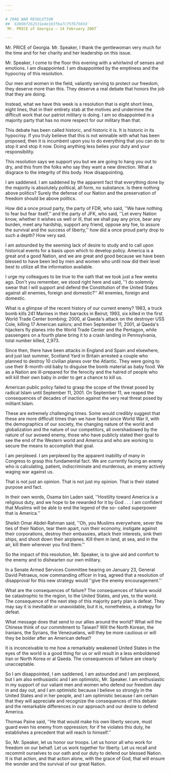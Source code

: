 ```yaml
---
---

# IRAQ WAR RESOLUTION
## `63b9bf262531e4e163fba7c75fb7565d`
`Mr. PRICE of Georgia — 14 February 2007`

---
```



Mr. PRICE of Georgia. Mr. Speaker, I thank the gentlewoman very much 
for the time and for her charity and her leadership on this issue.

Mr. Speaker, I come to the floor this evening with a whirlwind of 
senses and emotions. I am disappointed. I am disappointed by the 
emptiness and the hypocrisy of this resolution.

Our men and women in the field, valiantly serving to protect our 
freedom, they deserve more than this. They deserve a real debate that 
honors the job that they are doing.

Instead, what we have this week is a resolution that is eight short 
lines, eight lines, that in their entirety stab at the motives and 
undermine the difficult work that our patriot military is doing. I am 
so disappointed in a majority party that has no more respect for our 
military than that.

This debate has been called historic, and historic it is. It is 
historic in its hypocrisy. If you truly believe that this is not 
winnable with what has been proposed, then it is incumbent upon you to 
do everything that you can do to stop it and stop it now. Doing 
anything less belies your duty and your responsibility.

This resolution says we support you but we are going to hang you out 
to dry, and this from the folks who say they want a new direction. What 
a disgrace to the integrity of this body. How disappointing.

I am saddened. I am saddened by the apparent fact that everything 
done by the majority is absolutely political, all form, no substance. 
Is there nothing above politics? Surely the defense of our Nation and 
the preservation of freedom should be above politics.

How did a once proud party, the party of FDR, who said, ''We have 
nothing to fear but fear itself,'' and the party of JFK, who said, 
''Let every Nation know, whether it wishes us well or ill, that we 
shall pay any price, bear any burden, meet any hardship, support any 
friend, oppose any foe, to assure the survival and the success of 
liberty,'' how did a once proud party drop to such a depth? How very 
sad.

I am astounded by the seeming lack of desire to study and to call 
upon historical events for a basis upon which to develop policy. 
America is a great and a good Nation, and we are great and good because 
we have been blessed to have been led by men and women who until now 
did their level best to utilize all the information available.

I urge my colleagues to be true to the oath that we took just a few 
weeks ago. Don't you remember, we stood right here and said, ''I do 
solemnly swear that I will support and defend the Constitution of the 
United States against all enemies, foreign and domestic?'' All enemies, 
foreign and domestic.

What is a glimpse of the recent history of our current enemy? 1983, a 
truck bomb kills 241 Marines in their barracks in Beirut; 1993, six 
killed in the first World Trade Center bombing; 2000, al Qaeda's attack 
on the destroyer USS Cole, killing 17 American sailors; and then 
September 11, 2001, al Qaeda's hijackers fly planes into the World 
Trade Center and the Pentagon, while passengers on a fourth plane bring 
it to a crash landing in Pennsylvania, total number killed, 2,973.

Since then, there have been attacks in England and Spain and 
elsewhere, and just last summer, Scotland Yard in Britain arrested a 
couple who planned to destroy 10 civilian planes over the Atlantic. 
They were going to use their 8-month-old baby to disguise the bomb 
material as baby food. We as a Nation are ill-prepared for the ferocity 
and the hatred of people who will kill their own baby in order to get a 
chance to kill us.

American public policy failed to grasp the scope of the threat posed 
by radical Islam until September 11, 2001. On September 11, we reaped 
the consequences of decades of inaction against the very real threat 
posed by militant Islam.

These are extremely challenging times. Some would credibly suggest 
that these are more difficult times than we have faced since World War 
II, with the demographics of our society, the changing nature of the 
world and globalization and the nature of our competitors, all 
overshadowed by the nature of our avowed enemy, those who have publicly 
stated their goal to see the end of the Western world and America and 
who are working to secure the means to accomplish that goal.

I am perplexed. I am perplexed by the apparent inability of many in 
Congress to grasp this fundamental fact. We are currently facing an 
enemy who is calculating, patient, indiscriminate and murderous, an 
enemy actively waging war against us.

That is not just an opinion. That is not just my opinion. That is 
their stated purpose and fact.

In their own words, Osama bin Laden said, ''Hostility toward America 
is a religious duty, and we hope to be rewarded for it by God . . . I 
am confident that Muslims will be able to end the legend of the so-
called superpower that is America.''

Sheikh Omar Abdel-Rahman said, ''Oh, you Muslims everywhere, sever 
the ties of their Nation, tear them apart, ruin their economy, 
instigate against their corporations, destroy their embassies, attack 
their interests, sink their ships, and shoot down their airplanes. Kill 
them in land, at sea, and in the air, kill them wherever you find 
them.''

So the impact of this resolution, Mr. Speaker, is to give aid and 
comfort to the enemy and to dishearten our own military.

In a Senate Armed Services Committee hearing on January 23, General 
David Petraeus, now commanding officer in Iraq, agreed that a 
resolution of disapproval for this new strategy would ''give the enemy 
encouragement.''



What are the consequences of failure? The consequences of failure 
would be catastrophic to the region, to the United States, and yes, to 
the world. The consequence of the next step of this majority party plan 
is defeat. They may say it is inevitable or unavoidable, but it is, 
nonetheless, a strategy for defeat.

What message does that send to our allies around the world? What will 
the Chinese think of our commitment to Taiwan? Will the North Korean, 
the Iranians, the Syrians, the Venezuelans, will they be more cautious 
or will they be bolder after an American defeat?

It is inconceivable to me how a remarkably weakened United States in 
the eyes of the world is a good thing for us or will result in a less 
emboldened Iran or North Korea or al Qaeda. The consequences of failure 
are clearly unacceptable.

So I am disappointed, I am saddened, I am astounded and I am 
perplexed, but I am also enthusiastic and I am optimistic, Mr. Speaker. 
I am enthusiastic in my support of our valiant men and women who defend 
our freedom day in and day out, and I am optimistic because I believe 
so strongly in the United States and in her people, and I am optimistic 
because I am certain that they will appreciate and recognize the 
consequences of this debate and the remarkable differences in our 
approach and our desire to defend America.

Thomas Paine said, ''He that would make his own liberty secure, must 
guard even his enemy from oppression; for if he violates this duty, he 
establishes a precedent that will reach to himself.''

So, Mr. Speaker, let us honor our troops. Let us honor all who work 
for freedom on our behalf. Let us work together for liberty. Let us 
recall and recommit ourselves to our oath and our duty to defend our 
blessed Nation. It is that action, and that action alone, with the 
grace of God, that will ensure the wonder and the survival of our great 
Nation.

